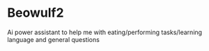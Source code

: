 # Beowulf2
 Ai power assistant to help me with eating/performing tasks/learning language and general questions
